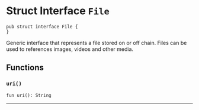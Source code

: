 # Struct Interface `File`

```cadence
pub struct interface File {
}
```

Generic interface that represents a file stored on or off chain. Files
can be used to references images, videos and other media.
## Functions

### `uri()`

```cadence
fun uri(): String
```

---
